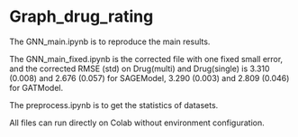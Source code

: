 # Graph_drug_rating

The GNN_main.ipynb is to reproduce the main results. 

The GNN_main_fixed.ipynb is the corrected file with one fixed small error, and the corrected RMSE (std) on Drug(multi) and Drug(single) is 3.310 (0.008) and 2.676 (0.057) for SAGEModel, 3.290 (0.003) and 2.809 (0.046) for GATModel.


The preprocess.ipynb is to get the statistics of datasets.

All files can run directly on Colab without environment configuration.
